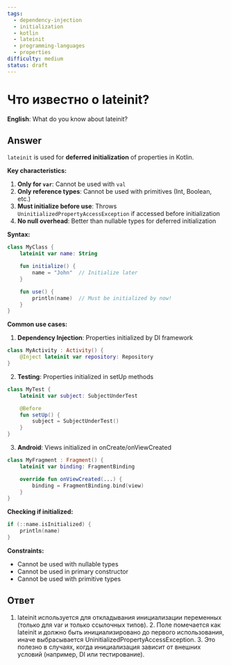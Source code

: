 ```yaml
---
tags:
  - dependency-injection
  - initialization
  - kotlin
  - lateinit
  - programming-languages
  - properties
difficulty: medium
status: draft
---
```


# Что известно о lateinit?

**English**: What do you know about lateinit?

## Answer

`lateinit` is used for **deferred initialization** of properties in Kotlin.

**Key characteristics:**

1. **Only for `var`**: Cannot be used with `val`
2. **Only reference types**: Cannot be used with primitives (Int, Boolean, etc.)
3. **Must initialize before use**: Throws `UninitializedPropertyAccessException` if accessed before initialization
4. **No null overhead**: Better than nullable types for deferred initialization

**Syntax:**
```kotlin
class MyClass {
    lateinit var name: String

    fun initialize() {
        name = "John"  // Initialize later
    }

    fun use() {
        println(name)  // Must be initialized by now!
    }
}
```

**Common use cases:**

1. **Dependency Injection**: Properties initialized by DI framework
```kotlin
class MyActivity : Activity() {
    @Inject lateinit var repository: Repository
}
```

2. **Testing**: Properties initialized in setUp methods
```kotlin
class MyTest {
    lateinit var subject: SubjectUnderTest

    @Before
    fun setUp() {
        subject = SubjectUnderTest()
    }
}
```

3. **Android**: Views initialized in onCreate/onViewCreated
```kotlin
class MyFragment : Fragment() {
    lateinit var binding: FragmentBinding

    override fun onViewCreated(...) {
        binding = FragmentBinding.bind(view)
    }
}
```

**Checking if initialized:**
```kotlin
if (::name.isInitialized) {
    println(name)
}
```

**Constraints:**
- Cannot be used with nullable types
- Cannot be used in primary constructor
- Cannot be used with primitive types

## Ответ

1. lateinit используется для откладывания инициализации переменных (только для var и только ссылочных типов). 2. Поле помечается как lateinit и должно быть инициализировано до первого использования, иначе выбрасывается UninitializedPropertyAccessException. 3. Это полезно в случаях, когда инициализация зависит от внешних условий (например, DI или тестирование).

